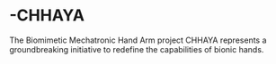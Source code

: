 # -CHHAYA
 The Biomimetic Mechatronic Hand Arm project CHHAYA represents a groundbreaking initiative to redefine the  capabilities of bionic hands.
